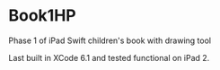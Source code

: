 Book1HP
=======

Phase 1 of iPad Swift children's book with drawing tool

Last built in XCode 6.1 and tested functional on iPad 2.
